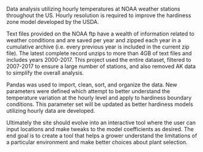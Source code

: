 Data analysis utilizing hourly temperatures at NOAA weather stations throughout the US.  Hourly resolution is required to improve the hardiness zone model developed by the USDA.

Text files provided on the NOAA ftp have a wealth of information related to weather conditions and are saved per year and zipped each year in a cumulative archive (i.e. every previous year is included in the current zip file).  The latest complete record unzips to more than 4GB of text files and includes years 2000-2017.  This project used the entire dataset, filtered to 2007-2017 to ensure a large number of stations, and also removed AK data to simplify the overall analysis.

Pandas was used to import, clean, sort, and organize the data.  New parameters were defined which attempt to better understand the temperature variation at the hourly level and apply to hardiness boundary conditions.  This parameter set will be updated as better hardiness models utilizing hourly data are developed.

Ultimately the site should evolve into an interactive tool where the user can input locations and make tweaks to the model coefficients as desired.  The end goal is to create a tool that helps a grower understand the limitations of a particular environment and make better choices about plant selection.
